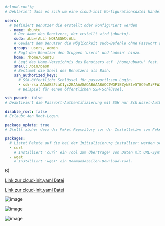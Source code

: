 ```yaml
#cloud-config
# Deklariert dass es sich um eine cloud-init Konfigurationsdatei handelt.

users:
  # Definiert Benutzer die erstellt oder konfiguriert werden.
  - name: ubuntu
    # Der Name des Benutzers, der erstellt wird (ubuntu).
    sudo: ALL=(ALL) NOPASSWD:ALL
    # Gewährt dem Benutzer die Möglichkeit sudo-Befehle ohne Passwort auszuführen.
    groups: users, admin
    # Fügt den Benutzer den Gruppen 'users' und 'admin' hinzu.
    home: /home/ubuntu
    # Legt das Home-Verzeichnis des Benutzers auf '/home/ubuntu' fest.
    shell: /bin/bash
    # Bestimmt die Shell des Benutzers als Bash.
    ssh_authorized_keys:
      # SSH-öffentliche Schlüssel für passwortlosen Login.
      - ssh-rsa AAAAB3NzaC1yc2EAAAADAQABAAABAQC0WGP1EZykEtv5YGC9nMiPFW3U3DmZNzKFO5nEu6uozEHh4jLZzPNHSrfFTuQ2GnRDSt+XbOtTLdcj26+iPNiFoFha42aCIzYjt6V8Z+SQ9pzF4jPPzxwXfDdkEWylgoNnZ+4MG1lNFqa8aO7F62tX0Yj5khjC0Bs7Mb2cHLx1XZaxJV6qSaulDuBbLYe8QUZXkMc7wmob3PM0kflfolR3LE7LResIHWa4j4FL6r5cQmFlDU2BDPpKMFMGUfRSFiUtaWBNXFOWHQBC2+uKmuMPYP4vJC9sBgqMvPN/X2KyemqdMvdKXnCfrzadHuSSJYEzD64Cve5Zl9yVvY4AqyBD aws-key
      # Beispiel für einen öffentlichen SSH-Schlüssel.

ssh_pwauth: false
# Deaktiviert die Passwort-Authentifizierung mit SSH nur Schlüssel-Authentifizierung ist erlaubt.

disable_root: false
# Erlaubt den Root-Login.

package_update: true
# Stellt sicher dass das Paket Repository vor der Installation von Paketen aktualisiert wird.

packages:
  # Listet Pakete auf die bei der Initialisierung installiert werden sollen.
  - curl
    # Installiert 'curl' ein Tool zum Übertragen von Daten mit URL-Syntax.
  - wget
    # Installiert 'wget' ein Kommandozeilen-Download-Tool.

```
B)

[Link zur cloud-init.yaml Datei](cloud-init.yaml)

[Link zur cloud-init.yaml Datei](cloud-init-2schlüssel.yaml)

![image](https://github.com/user-attachments/assets/7af05997-ec45-42d1-b8f0-c722187369fe)

![image](https://github.com/user-attachments/assets/68eee9c9-8f1f-4a3a-b641-5625a38a61fd)

![image](https://github.com/user-attachments/assets/9c088771-7361-4be8-8aec-a2073d069765)




